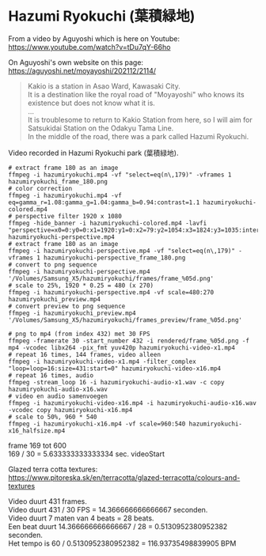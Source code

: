# Hazumi Ryokuchi (葉積緑地)

From a video by Aguyoshi which is here on Youtube: https://www.youtube.com/watch?v=tDu7qY-66ho

On Aguyoshi's own website on this page: https://aguyoshi.net/moyayoshi/202112/2114/

> Kakio is a station in Asao Ward, Kawasaki City.<br>
> It is a destination like the royal road of "Moyayoshi" who knows its existence but does not know what it is.<br>
> ...<br>
> It is troublesome to return to Kakio Station from here, so I will aim for Satsukidai Station on the Odakyu Tama Line.<br>
> In the middle of the road, there was a park called Hazumi Ryokuchi.<br>

Video recorded in Hazumi Ryokuchi park (葉積緑地).

```
# extract frame 180 as an image
ffmpeg -i hazumiryokuchi.mp4 -vf "select=eq(n\,179)" -vframes 1 hazumiryokuchi_frame_180.png
# color correction
ffmpeg -i hazumiryokuchi.mp4 -vf eq=gamma_r=1.08:gamma_g=1.04:gamma_b=0.94:contrast=1.1 hazumiryokuchi-colored.mp4
# perspective filter 1920 x 1080
ffmpeg -hide_banner -i hazumiryokuchi-colored.mp4 -lavfi "perspective=x0=0:y0=0:x1=1920:y1=0:x2=79:y2=1054:x3=1824:y3=1035:interpolation=linear" hazumiryokuchi-perspective.mp4
# extract frame 180 as an image
ffmpeg -i hazumiryokuchi-perspective.mp4 -vf "select=eq(n\,179)" -vframes 1 hazumiryokuchi-perspective_frame_180.png
# convert to png sequence
ffmpeg -i hazumiryokuchi-perspective.mp4 '/Volumes/Samsung_X5/hazumiryokuchi/frames/frame_%05d.png'
# scale to 25%, 1920 * 0.25 = 480 (x 270)
ffmpeg -i hazumiryokuchi-perspective.mp4 -vf scale=480:270 hazumiryokuchi_preview.mp4
# convert preview to png sequence
ffmpeg -i hazumiryokuchi_preview.mp4 '/Volumes/Samsung_X5/hazumiryokuchi/frames_preview/frame_%05d.png'

# png to mp4 (from index 432) met 30 FPS
ffmpeg -framerate 30 -start_number 432 -i rendered/frame_%05d.png -f mp4 -vcodec libx264 -pix_fmt yuv420p hazumiryokuchi-video-x1.mp4
# repeat 16 times, 144 frames, video alleen
ffmpeg -i hazumiryokuchi-video-x1.mp4 -filter_complex "loop=loop=16:size=431:start=0" hazumiryokuchi-video-x16.mp4
# repeat 16 times, audio
ffmpeg -stream_loop 16 -i hazumiryokuchi-audio-x1.wav -c copy hazumiryokuchi-audio-x16.wav
# video en audio samenvoegen
ffmpeg -i hazumiryokuchi-video-x16.mp4 -i hazumiryokuchi-audio-x16.wav -vcodec copy hazumiryokuchi-x16.mp4
# scale to 50%, 960 * 540
ffmpeg -i hazumiryokuchi-x16.mp4 -vf scale=960:540 hazumiryokuchi-x16_halfsize.mp4
```

frame 169 tot 600<br>
169 / 30 = 5.633333333333334 sec. videoStart

Glazed terra cotta textures:<br>
https://www.pitoreska.sk/en/terracotta/glazed-terracotta/colours-and-textures

Video duurt 431 frames.<br>
Video duurt 431 / 30 FPS = 14.366666666666667 seconden.<br>
Video duurt 7 maten van 4 beats = 28 beats.<br>
Een beat duurt 14.366666666666667 / 28 = 0.5130952380952382 seconden.<br>
Het tempo is 60 / 0.5130952380952382 = 116.93735498839905 BPM<br>
